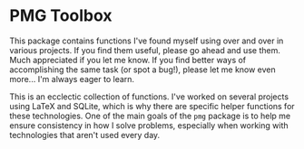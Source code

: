 # PMG Toolbox

This package contains functions I've found myself using over and over in various projects. If you find them useful, please go ahead and use them. Much appreciated if you let me know. If you find better ways of accomplishing the same task (or spot a bug!), please let me know even more... I'm always eager to learn.

This is an ecclectic collection of functions. I've worked on several projects using LaTeX and SQLite, which is why there are specific helper functions for these technologies. One of the main goals of the `pmg` package is to help me ensure consistency in how I solve problems, especially when working with technologies that aren't used every day.